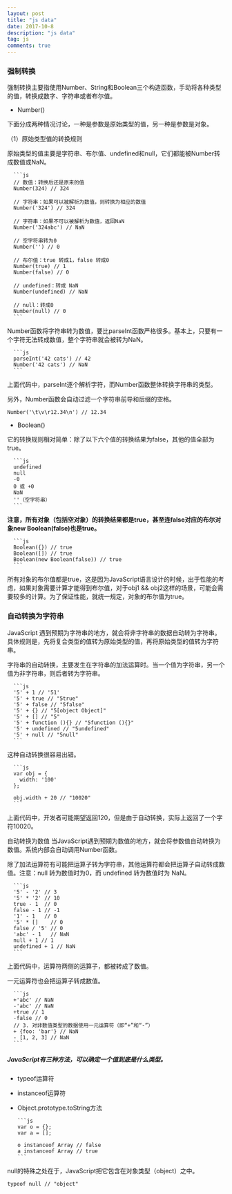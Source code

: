 ```yaml
---
layout: post
title: "js data"
date: 2017-10-8
description: "js data"
tag: js
comments: true
---
```

### 强制转换

强制转换主要指使用Number、String和Boolean三个构造函数，手动将各种类型的值，转换成数字、字符串或者布尔值。

- Number()

下面分成两种情况讨论，一种是参数是原始类型的值，另一种是参数是对象。

（1）原始类型值的转换规则

原始类型的值主要是字符串、布尔值、undefined和null，它们都能被Number转成数值或NaN。

      ```js
      // 数值：转换后还是原来的值
      Number(324) // 324

      // 字符串：如果可以被解析为数值，则转换为相应的数值
      Number('324') // 324

      // 字符串：如果不可以被解析为数值，返回NaN
      Number('324abc') // NaN

      // 空字符串转为0
      Number('') // 0

      // 布尔值：true 转成1，false 转成0
      Number(true) // 1
      Number(false) // 0

      // undefined：转成 NaN
      Number(undefined) // NaN

      // null：转成0
      Number(null) // 0
      ```

Number函数将字符串转为数值，要比parseInt函数严格很多。基本上，只要有一个字符无法转成数值，整个字符串就会被转为NaN。

      ```js
      parseInt('42 cats') // 42
      Number('42 cats') // NaN
      ```

上面代码中，parseInt逐个解析字符，而Number函数整体转换字符串的类型。

另外，Number函数会自动过滤一个字符串前导和后缀的空格。

`Number('\t\v\r12.34\n') // 12.34`

- Boolean()

它的转换规则相对简单：除了以下六个值的转换结果为false，其他的值全部为true。

      ```js
      undefined
      null
      -0
      0 或 +0
      NaN
      ''（空字符串）
      ```

**注意，所有对象（包括空对象）的转换结果都是true，甚至连false对应的布尔对象new Boolean(false)也是true。**

      ```js
      Boolean({}) // true
      Boolean([]) // true
      Boolean(new Boolean(false)) // true
      ```

所有对象的布尔值都是true，这是因为JavaScript语言设计的时候，出于性能的考虑，如果对象需要计算才能得到布尔值，对于obj1 && obj2这样的场景，可能会需要较多的计算。为了保证性能，就统一规定，对象的布尔值为true。

### 自动转换为字符串

JavaScript 遇到预期为字符串的地方，就会将非字符串的数据自动转为字符串。具体规则是，先将复合类型的值转为原始类型的值，再将原始类型的值转为字符串。

字符串的自动转换，主要发生在字符串的加法运算时。当一个值为字符串，另一个值为非字符串，则后者转为字符串。

      ```js
      '5' + 1 // '51'
      '5' + true // "5true"
      '5' + false // "5false"
      '5' + {} // "5[object Object]"
      '5' + [] // "5"
      '5' + function (){} // "5function (){}"
      '5' + undefined // "5undefined"
      '5' + null // "5null"
      ```

这种自动转换很容易出错。

      ```js
      var obj = {
        width: '100'
      };

      obj.width + 20 // "10020"
      ```

上面代码中，开发者可能期望返回120，但是由于自动转换，实际上返回了一个字符10020。

自动转换为数值
当JavaScript遇到预期为数值的地方，就会将参数值自动转换为数值。系统内部会自动调用Number函数。

除了加法运算符有可能把运算子转为字符串，其他运算符都会把运算子自动转成数值。注意：null 转为数值时为0，而 undefined 转为数值时为 NaN。

      ```js
      '5' - '2' // 3
      '5' * '2' // 10
      true - 1  // 0
      false - 1 // -1
      '1' - 1   // 0
      '5' * []    // 0
      false / '5' // 0
      'abc' - 1   // NaN
      null + 1 // 1
      undefined + 1 // NaN
      ```

上面代码中，运算符两侧的运算子，都被转成了数值。

一元运算符也会把运算子转成数值。

      ```js
      +'abc' // NaN
      -'abc' // NaN
      +true // 1
      -false // 0
      // 3. 对非数值类型的数据使用一元运算符（即“+”和“-”）
      + {foo: 'bar'} // NaN
      - [1, 2, 3] // NaN
      ```

##### JavaScript有三种方法，可以确定一个值到底是什么类型。

- typeof运算符
- instanceof运算符
- Object.prototype.toString方法

      ```js
      var o = {};
      var a = [];

      o instanceof Array // false
      a instanceof Array // true
      ```

null的特殊之处在于，JavaScript把它包含在对象类型（object）之中。

`typeof null // "object"`
